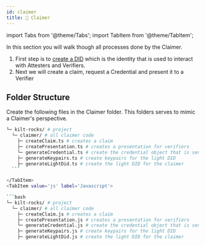 ```yaml
---
id: claimer
title: 👤 Claimer
---
```


import Tabs from '@theme/Tabs';
import TabItem from '@theme/TabItem';

In this section you will walk though all processes done by the <span className="label-role claimer">Claimer</span>.

1. First step is to [create a DID](./did) which is the identity that is used to interact with <span className="label-role attester">Attesters</span> and <span className="label-role verifier">Verifiers</span>.
2. Next we will create a claim, request a Credential and present it to a <span className="label-role verifier">Verifier</span>

## Folder Structure

Create the following files in the <span className="label-role claimer">Claimer</span> folder.
This folders serves to mimic a <span className="label-role claimer">Claimer</span>'s perspective.

<Tabs>
  <TabItem value='ts' label='Typescript' default>

  ```bash
  └─ kilt-rocks/ # project
    └─ claimer/ # all claimer code
      ├─ createClaim.ts # creates a claim
      ├─ createPresentation.ts # creates a presentation for verifiers
      └─ generateCredential.ts # create the credential object that is sent to the attester for attestation
      ├─ generateKeypairs.ts # create keypairs for the light DID
      ├─ generateLightDid.ts # create the light DID for the claimer
    ```

  </TabItem>
  <TabItem value='js' label='Javascript'>

  ```bash
  └─ kilt-rocks/ # project
    └─ claimer/ # all claimer code
      ├─ createClaim.js # creates a claim
      ├─ createPresentation.js # creates a presentation for verifiers
      └─ generateCredential.js # create the credential object that is sent to the attester for attestation
      ├─ generateKeypairs.js # create keypairs for the light DID
      ├─ generateLightDid.js # create the light DID for the claimer
  ```

  </TabItem>
</Tabs>
